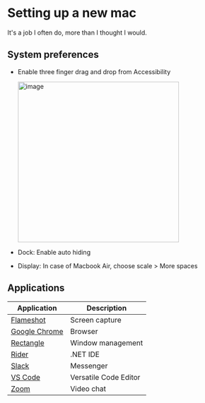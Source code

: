 # Setting up a new mac

It's a job I often do, more than I thought I would.

## System preferences

* Enable three finger drag and drop from Accessibility

  <img width="364" alt="image" src="https://user-images.githubusercontent.com/840427/122458169-6a9b9000-cfa7-11eb-9a9e-2905fbe93aa6.png">

* Dock: Enable auto hiding
* Display: In case of Macbook Air, choose scale > More spaces

## Applications

Application | Description
-- | --
[Flameshot](https://flameshot.org/) | Screen capture
[Google Chrome](https://www.google.com/intl/en_uk/chrome/) | Browser
[Rectangle](https://rectangleapp.com) | Window management
[Rider](https://www.jetbrains.com/rider/download/#section=mac) | .NET IDE
[Slack](https://apps.apple.com/app/slack/id803453959) | Messenger
[VS Code](https://code.visualstudio.com/) | Versatile Code Editor
[Zoom](https://zoom.us/download) | Video chat


